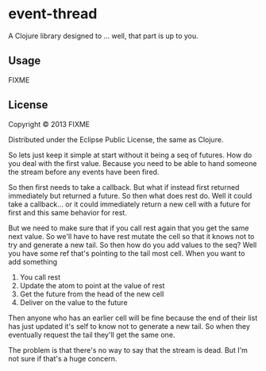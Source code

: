 # event-thread

A Clojure library designed to ... well, that part is up to you.

## Usage

FIXME

## License

Copyright © 2013 FIXME

Distributed under the Eclipse Public License, the same as Clojure.

So lets just keep it simple at start without it being a seq of futures. How do
you deal with the first value. Because you need to be able to hand someone the
stream before any events have been fired.

So then first needs to take a callback. But what if instead first returned
immediately but returned a future.  So then what does rest do. Well it could
take a callback... or it could immediately return a new cell with a future for
first and this same behavior for rest.

But we need to make sure that if you call rest again that you get the same next
value. So we'll have to have rest mutate the cell so that it knows not to try
and generate a new tail. So then how do you add values to the seq?  Well you
have some ref that's pointing to the tail most cell. When you want to add
something

1. You call rest
2. Update the atom to point at the value of rest
2. Get the future from the head of the new cell
3. Deliver on the value to the future

Then anyone who has an earlier cell will be fine because the end of their list
has just updated it's self to know not to generate a new tail. So when they
eventually request the tail they'll get the same one.

The problem is that there's no way to say that the stream is dead. But I'm not
sure if that's a huge concern.
